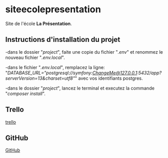 # siteecolepresentation

Site de l'école **La Présentation**.

## Instructions d'installation du projet

-dans le dossier "*project*",
  faite une copie du fichier "*.env*" et renommez le nouveau fichier "*.env.local*".

-dans le fichier "*.env.local*",
  remplacez la ligne:
  "*DATABASE_URL="postgresql://symfony:ChangeMe@127.0.0.1:5432/app?serverVersion=13&charset=utf8"*"
  avec vos identifiants postgres.

-dans le dossier "*project*",
  lancez le terminal et executez la commande "*composer install*".

## Trello

[trello](https://trello.com/b/M4nQMCHR/stage-ecole-la-presentation)

## GitHub

[GitHub](https://github.com/miasyth/siteecolepresentation)